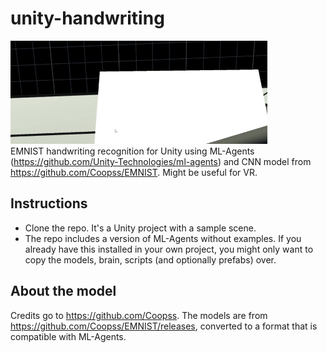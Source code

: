 # unity-handwriting
![](handwriting.gif)  
EMNIST handwriting recognition for Unity using ML-Agents (https://github.com/Unity-Technologies/ml-agents) and CNN model from https://github.com/Coopss/EMNIST. Might be useful for VR.

## Instructions
- Clone the repo. It's a Unity project with a sample scene.
- The repo includes a version of ML-Agents without examples. If you already have this installed in your own project, you might only want to copy the models, brain, scripts (and optionally prefabs) over.

## About the model
Credits go to https://github.com/Coopss. The models are from https://github.com/Coopss/EMNIST/releases, converted to a format that is compatible with ML-Agents.
